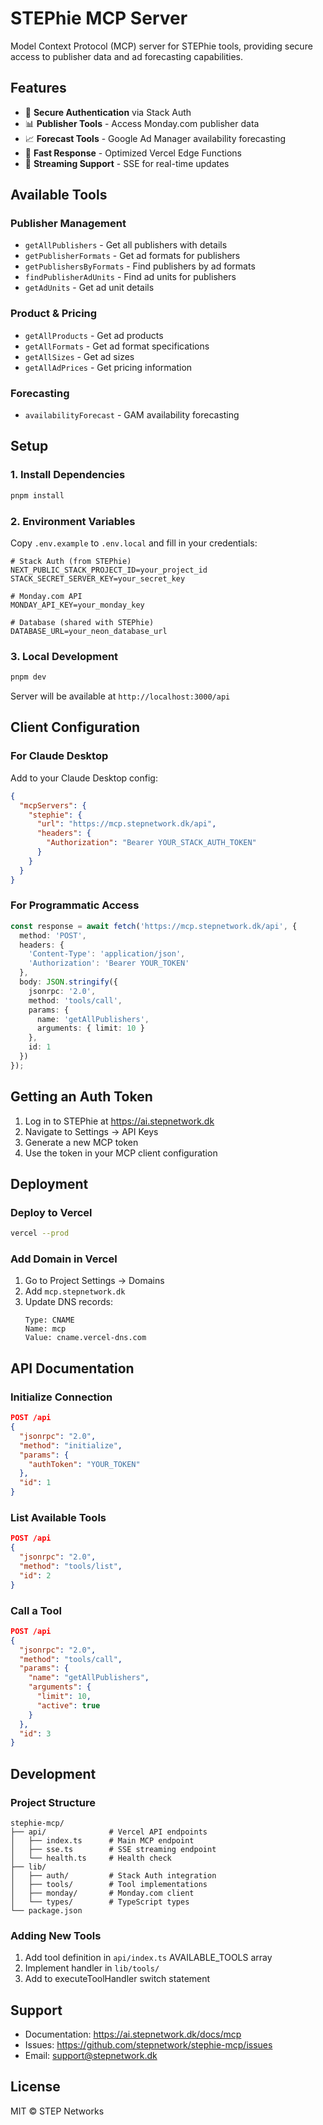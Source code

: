 # STEPhie MCP Server

Model Context Protocol (MCP) server for STEPhie tools, providing secure access to publisher data and ad forecasting capabilities.

## Features

- 🔐 **Secure Authentication** via Stack Auth
- 📊 **Publisher Tools** - Access Monday.com publisher data
- 📈 **Forecast Tools** - Google Ad Manager availability forecasting  
- 🚀 **Fast Response** - Optimized Vercel Edge Functions
- 🔄 **Streaming Support** - SSE for real-time updates

## Available Tools

### Publisher Management
- `getAllPublishers` - Get all publishers with details
- `getPublisherFormats` - Get ad formats for publishers
- `getPublishersByFormats` - Find publishers by ad formats
- `findPublisherAdUnits` - Find ad units for publishers
- `getAdUnits` - Get ad unit details

### Product & Pricing
- `getAllProducts` - Get ad products
- `getAllFormats` - Get ad format specifications
- `getAllSizes` - Get ad sizes
- `getAllAdPrices` - Get pricing information

### Forecasting
- `availabilityForecast` - GAM availability forecasting

## Setup

### 1. Install Dependencies

```bash
pnpm install
```

### 2. Environment Variables

Copy `.env.example` to `.env.local` and fill in your credentials:

```env
# Stack Auth (from STEPhie)
NEXT_PUBLIC_STACK_PROJECT_ID=your_project_id
STACK_SECRET_SERVER_KEY=your_secret_key

# Monday.com API
MONDAY_API_KEY=your_monday_key

# Database (shared with STEPhie)
DATABASE_URL=your_neon_database_url
```

### 3. Local Development

```bash
pnpm dev
```

Server will be available at `http://localhost:3000/api`

## Client Configuration

### For Claude Desktop

Add to your Claude Desktop config:

```json
{
  "mcpServers": {
    "stephie": {
      "url": "https://mcp.stepnetwork.dk/api",
      "headers": {
        "Authorization": "Bearer YOUR_STACK_AUTH_TOKEN"
      }
    }
  }
}
```

### For Programmatic Access

```typescript
const response = await fetch('https://mcp.stepnetwork.dk/api', {
  method: 'POST',
  headers: {
    'Content-Type': 'application/json',
    'Authorization': 'Bearer YOUR_TOKEN'
  },
  body: JSON.stringify({
    jsonrpc: '2.0',
    method: 'tools/call',
    params: {
      name: 'getAllPublishers',
      arguments: { limit: 10 }
    },
    id: 1
  })
});
```

## Getting an Auth Token

1. Log in to STEPhie at https://ai.stepnetwork.dk
2. Navigate to Settings → API Keys
3. Generate a new MCP token
4. Use the token in your MCP client configuration

## Deployment

### Deploy to Vercel

```bash
vercel --prod
```

### Add Domain in Vercel

1. Go to Project Settings → Domains
2. Add `mcp.stepnetwork.dk`
3. Update DNS records:
   ```
   Type: CNAME
   Name: mcp
   Value: cname.vercel-dns.com
   ```

## API Documentation

### Initialize Connection

```json
POST /api
{
  "jsonrpc": "2.0",
  "method": "initialize",
  "params": {
    "authToken": "YOUR_TOKEN"
  },
  "id": 1
}
```

### List Available Tools

```json
POST /api
{
  "jsonrpc": "2.0",
  "method": "tools/list",
  "id": 2
}
```

### Call a Tool

```json
POST /api
{
  "jsonrpc": "2.0",
  "method": "tools/call",
  "params": {
    "name": "getAllPublishers",
    "arguments": {
      "limit": 10,
      "active": true
    }
  },
  "id": 3
}
```

## Development

### Project Structure

```
stephie-mcp/
├── api/              # Vercel API endpoints
│   ├── index.ts      # Main MCP endpoint
│   ├── sse.ts        # SSE streaming endpoint
│   └── health.ts     # Health check
├── lib/
│   ├── auth/         # Stack Auth integration
│   ├── tools/        # Tool implementations
│   ├── monday/       # Monday.com client
│   └── types/        # TypeScript types
└── package.json
```

### Adding New Tools

1. Add tool definition in `api/index.ts` AVAILABLE_TOOLS array
2. Implement handler in `lib/tools/`
3. Add to executeToolHandler switch statement

## Support

- Documentation: https://ai.stepnetwork.dk/docs/mcp
- Issues: https://github.com/stepnetwork/stephie-mcp/issues
- Email: support@stepnetwork.dk

## License

MIT © STEP Networks
